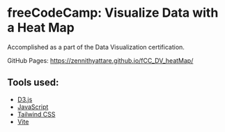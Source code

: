 # freeCodeCamp: Visualize Data with a Heat Map
Accomplished as a part of the Data Visualization certification.

GitHub Pages: https://zennithyattare.github.io/fCC_DV_heatMap/

## Tools used:
- [D3.js](https://d3js.org/)
- [JavaScript](https://developer.mozilla.org/en-US/docs/Web/JavaScript)
- [Tailwind CSS](https://tailwindcss.com/docs/installation)
- [Vite](https://vitejs.dev/guide/)
